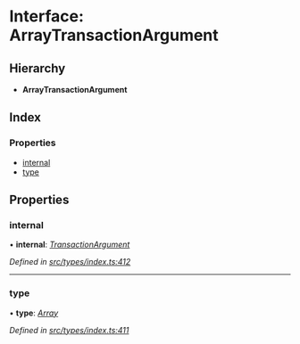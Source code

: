 # Interface: ArrayTransactionArgument

## Hierarchy

* **ArrayTransactionArgument**

## Index

### Properties

* [internal](types.arraytransactionargument.md#internal)
* [type](types.arraytransactionargument.md#type)

## Properties

###  internal

• **internal**: *[TransactionArgument](../modules/types.md#transactionargument)*

*Defined in [src/types/index.ts:412](https://github.com/PolymathNetwork/polymesh-sdk/blob/d7c2770/src/types/index.ts#L412)*

___

###  type

• **type**: *[Array](../enums/types.transactionargumenttype.md#array)*

*Defined in [src/types/index.ts:411](https://github.com/PolymathNetwork/polymesh-sdk/blob/d7c2770/src/types/index.ts#L411)*
